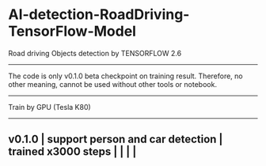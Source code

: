 # AI-detection-RoadDriving-TensorFlow-Model
Road driving Objects detection by TENSORFLOW 2.6

-----------------------------------------------------------------------------

The code is only v0.1.0 beta checkpoint on training result.
Therefore, no other meaning, cannot be used without other tools or notebook.

-----------------------------------------------------------------------------

Train by GPU (Tesla K80)

--------------------------------------------------------------------
v0.1.0 | support person and car detection | trained x3000 steps    |
       |                                  |                        |   
--------------------------------------------------------------------
